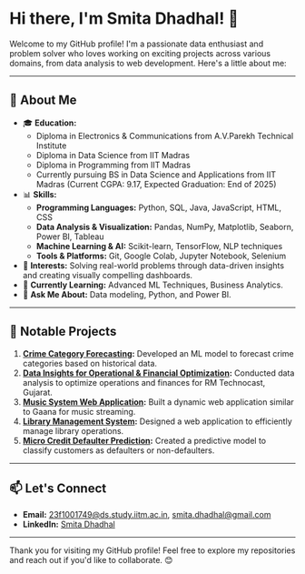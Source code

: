 # Hi there, I'm Smita Dhadhal! 👋

Welcome to my GitHub profile! I'm a passionate data enthusiast and problem solver who loves working on exciting projects across various domains, from data analysis to web development. Here's a little about me:

---

## 🚀 About Me
- 🎓 **Education:**
  - Diploma in Electronics & Communications from A.V.Parekh Technical Institute
  - Diploma in Data Science from IIT Madras
  - Diploma in Programming from IIT Madras
  - Currently pursuing BS in Data Science and Applications from IIT Madras (Current CGPA: 9.17, Expected Graduation: End of 2025)
- 📊 **Skills:**
  - **Programming Languages:** Python, SQL, Java, JavaScript, HTML, CSS
  - **Data Analysis & Visualization:** Pandas, NumPy, Matplotlib, Seaborn, Power BI, Tableau
  - **Machine Learning & AI:** Scikit-learn, TensorFlow, NLP techniques
  - **Tools & Platforms:** Git, Google Colab, Jupyter Notebook, Selenium
- 💼 **Interests:** Solving real-world problems through data-driven insights and creating visually compelling dashboards.
- 🌱 **Currently Learning:** Advanced ML Techniques, Business Analytics.
- 💬 **Ask Me About:** Data modeling, Python, and Power BI.

---

## 🌟 Notable Projects
1. **[Crime Category Forecasting](https://github.com/SmitaDhadhal/Crime-Forecasting):** Developed an ML model to forecast crime categories based on historical data.
2. **[Data Insights for Operational & Financial Optimization](https://github.com/SmitaDhadhal/RM-Technocast-Optimization):** Conducted data analysis to optimize operations and finances for RM Technocast, Gujarat.
3. **[Music System Web Application](https://github.com/SmitaDhadhal/Music-System):** Built a dynamic web application similar to Gaana for music streaming.
4. **[Library Management System](https://github.com/SmitaDhadhal/Library-Management):** Designed a web application to efficiently manage library operations.
5. **[Micro Credit Defaulter Prediction](https://github.com/SmitaDhadhal/Micro-Credit-Default):** Created a predictive model to classify customers as defaulters or non-defaulters.

---

## 📫 Let's Connect
- **Email:** [23f1001749@ds.study.iitm.ac.in](mailto:23f1001749@ds.study.iitm.ac.in), [smita.dhadhal@gmail.com](mailto:smita.dhadhal@gmail.com)
- **LinkedIn:** [Smita Dhadhal](https://www.linkedin.com/in/smitadhadhal)

---

Thank you for visiting my GitHub profile! Feel free to explore my repositories and reach out if you'd like to collaborate. 😊


